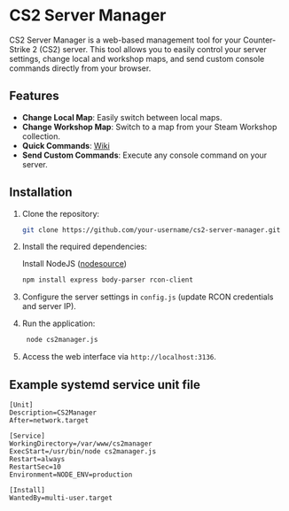 # CS2 Server Manager

CS2 Server Manager is a web-based management tool for your Counter-Strike 2 (CS2) server. This tool allows you to easily control your server settings, change local and workshop maps, and send custom console commands directly from your browser.

## Features

- **Change Local Map**: Easily switch between local maps.
- **Change Workshop Map**: Switch to a map from your Steam Workshop collection.
- **Quick Commands**: [Wiki](https://github.com/ParadoxLeon/cs2-server-manager/wiki/Quick-Commands)
- **Send Custom Commands**: Execute any console command on your server.

## Installation

1. Clone the repository:
    ```bash
    git clone https://github.com/your-username/cs2-server-manager.git
    ```
2. Install the required dependencies:

   Install NodeJS ([nodesource](https://github.com/nodesource/distributions?tab=readme-ov-file#table-of-contents))

    ```bash
    npm install express body-parser rcon-client
    ```
4. Configure the server settings in `config.js` (update RCON credentials and server IP).
5. Run the application:
   ```bash
    node cs2manager.js
   ```
6. Access the web interface via `http://localhost:3136`.

## Example systemd service unit file
```
[Unit]
Description=CS2Manager
After=network.target

[Service]
WorkingDirectory=/var/www/cs2manager
ExecStart=/usr/bin/node cs2manager.js
Restart=always
RestartSec=10
Environment=NODE_ENV=production

[Install]
WantedBy=multi-user.target
```
